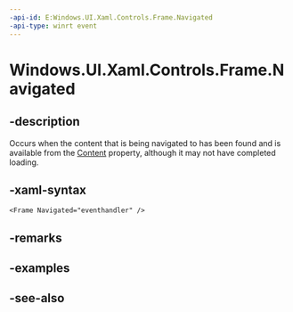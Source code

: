 ```yaml
---
-api-id: E:Windows.UI.Xaml.Controls.Frame.Navigated
-api-type: winrt event
---
```


<!-- Event syntax
public event Windows.UI.Xaml.Navigation.NavigatedEventHandler Navigated
-->

# Windows.UI.Xaml.Controls.Frame.Navigated

## -description
Occurs when the content that is being navigated to has been found and is available from the [Content](contentcontrol_content.md) property, although it may not have completed loading.



## -xaml-syntax
```xaml
<Frame Navigated="eventhandler" />
```


## -remarks

## -examples

## -see-also
